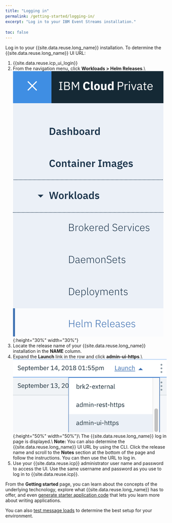 ```yaml
---
title: "Logging in"
permalink: /getting-started/logging-in/
excerpt: "Log in to your IBM Event Streams installation."
 
toc: false
---
```


Log in to your {{site.data.reuse.long_name}} installation. To determine the {{site.data.reuse.long_name}} UI URL:

1. {{site.data.reuse.icp_ui_login}}
2. From the navigation menu, click **Workloads > Helm Releases**.\\
   ![Menu > Workloads > Helm releases](../../images/icp_menu_helmreleases.png "Screen capture showing how to select Workloads > Helm releases from navigation menu"){:height="30%" width="30%"}
3. Locate the release name of your {{site.data.reuse.long_name}} installation in the **NAME** column.
4. Expand the **Launch** link in the row and click **admin-ui-https**.\\
   ![Launch > admin-ui-https](../../images/expanded_launch.png "Screen capture showing how to select Launch > admin-ui-https for the row"){:height="50%" width="50%"}\\
   The {{site.data.reuse.long_name}} log in page is displayed.\\
   **Note:** You can also determine the {{site.data.reuse.long_name}} UI URL by using the CLI. Click the release name and scroll to the **Notes** section at the bottom of the page and follow the instructions. You can then use the URL to log in.
5. Use your {{site.data.reuse.icp}} administrator user name and password to access the UI. Use the same username and password as you use to log in to {{site.data.reuse.icp}}.

From the **Getting started** page, you can learn about the concepts of the underlying techcnology, explore what {{site.data.reuse.long_name}} has to offer, and even [generate starter application code](../generating-starter-app) that lets you learn more about writing applications.

You can also [test message loads](../testing-loads) to determine the best setup for your environment.
